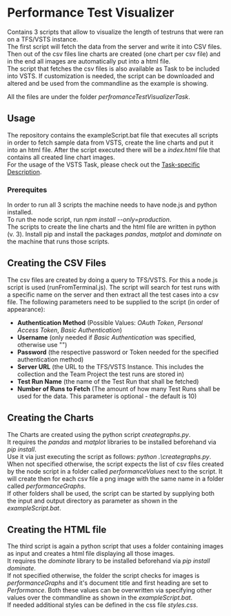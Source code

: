 # Performance Test Visualizer

Contains 3 scripts that allow to visualize the length of testruns that were ran on a TFS/VSTS instance.  
The first script will fetch the data from the server and write it into CSV files. Then out of the csv files line charts are created (one chart per csv file) and in the end all images are automatically put into a html file.  
The script that fetches the csv files is also available as Task to be included into VSTS. If customization is needed, the script can be downloaded and altered and be used from the commandline as the example is showing.  

All the files are under the folder *perfromanceTestVisualizerTask*.

## Usage
The repository contains the exampleScript.bat file that executes all scripts in order to fetch sample data from VSTS, create the line charts and put it into an html file. After the script executed there will be a *index.html* file that contains all created line chart images.  
For the usage of the VSTS Task, please check out the [Task-specific Description](https://github.com/huserben/PerformanceTestVisualizer/blob/master/overview.md).

### Prerequites
In order to run all 3 scripts the machine needs to have node.js and python installed.  
To run the node script, run *npm install --only=production*.  
The scripts to create the line charts and the html file are written in python (v. 3). Install pip and install the packages *pandas*, *matplot* and *dominate* on the machine that runs those scripts.

## Creating the CSV Files
The csv files are created by doing a query to TFS/VSTS. For this a node.js script is used (runFromTerminal.js). The script will search for test runs with a specific name on the server and then extract all the test cases into a csv file. The following parameters need to be supplied to the script (in order of appearance):  
- **Authentication Method**  (Possible Values: *OAuth Token*, *Personal Access Token*, *Basic Authentication*)  
- **Username** (only needed if *Basic Authentication* was specified, otherwise use "")  
- **Password** (the respective password or Token needed for the specified authentication method)  
- **Server URL** (the URL to the TFS/VSTS Instance. This includes the collection and the Team Project the test runs are stored in)  
- **Test Run Name** (the name of the Test Run that shall be fetched)  
- **Number of Runs to Fetch** (The amount of how many Test Runs shall be used for the data. This parameter is optional - the default is 10)  

## Creating the Charts
The Charts are created using the python script *creategraphs.py*.  
It requires the *pandas* and *matplot* libraries to be installed beforehand via *pip install*.  
Use it via just executing the script as follows: *python .\creategraphs.py*.  
When not specified otherwise, the script expects the list of csv files created by the node script in a folder called *performanceValues* next to the script. It will create then for each csv file a png image with the same name in a folder called *performanceGraphs*.  
If other folders shall be used, the script can be started by supplying both the input and output directory as parameter as shown in the *exampleScript.bat*.

## Creating the HTML file
The third script is again a python script that uses a folder containing images as input and creates a html file displaying all those images.  
It requires the *dominate* library to be installed beforehand via *pip install dominate*.  
If not specified otherwise, the folder the script checks for images is *performanceGraphs* and it's document title and first heading are set to *Performance*. Both these values can be overwritten via specifying other values over the commandline as shown in the *exampleScript.bat*.  
If needed additional styles can be defined in the css file *styles.css*.